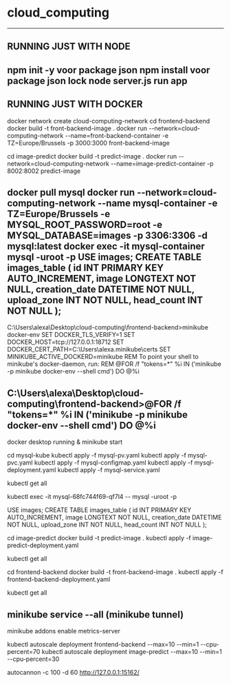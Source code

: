 # cloud_computing
-------------------------------------------------------------------------------------
RUNNING JUST WITH NODE
-------------------------------------------------------------------------------------
npm init -y voor package json
npm install voor package json lock
node server.js run app
-------------------------------------------------------------------------------------
RUNNING JUST WITH DOCKER
-------------------------------------------------------------------------------------
docker network create cloud-computing-network
cd frontend-backend
docker build -t front-backend-image .
docker run --network=cloud-computing-network --name=front-backend-container -e TZ=Europe/Brussels -p 3000:3000 front-backend-image

cd image-predict
docker build -t predict-image .
docker run --network=cloud-computing-network --name=image-predict-container -p 8002:8002 predict-image

docker pull mysql
docker run --network=cloud-computing-network --name mysql-container -e TZ=Europe/Brussels -e MYSQL_ROOT_PASSWORD=root -e MYSQL_DATABASE=images -p 3306:3306 -d mysql:latest
docker exec -it mysql-container mysql -uroot -p
USE images;
CREATE TABLE images_table (
    id INT PRIMARY KEY AUTO_INCREMENT,
    image LONGTEXT NOT NULL,
    creation_date DATETIME NOT NULL,
    upload_zone INT NOT NULL,
    head_count INT NOT NULL
);
-------------------------------------------------------------------------------------
C:\Users\alexa\Desktop\cloud-computing\frontend-backend>minikube docker-env
SET DOCKER_TLS_VERIFY=1
SET DOCKER_HOST=tcp://127.0.0.1:18712
SET DOCKER_CERT_PATH=C:\Users\alexa\.minikube\certs
SET MINIKUBE_ACTIVE_DOCKERD=minikube
REM To point your shell to minikube's docker-daemon, run:
REM @FOR /f "tokens=*" %i IN ('minikube -p minikube docker-env --shell cmd') DO @%i

C:\Users\alexa\Desktop\cloud-computing\frontend-backend>@FOR /f "tokens=*" %i IN ('minikube -p minikube docker-env --shell cmd') DO @%i
-------------------------------------------------------------------------------------
docker desktop running & minikube start

cd mysql-kube
kubectl apply -f mysql-pv.yaml
kubectl apply -f mysql-pvc.yaml
kubectl apply -f mysql-configmap.yaml
kubectl apply -f mysql-deployment.yaml
kubectl apply -f mysql-service.yaml

kubectl get all

kubectl exec -it mysql-68fc744f69-qf7l4 -- mysql -uroot -p

USE images;
CREATE TABLE images_table (
    id INT PRIMARY KEY AUTO_INCREMENT,
    image LONGTEXT NOT NULL,
    creation_date DATETIME NOT NULL,
    upload_zone INT NOT NULL,
    head_count INT NOT NULL
);

cd image-predict
docker build -t predict-image .
kubectl apply -f image-predict-deployment.yaml

kubectl get all

cd frontend-backend
docker build -t front-backend-image .
kubectl apply -f frontend-backend-deployment.yaml

kubectl get all

minikube service --all (minikube tunnel)
-------------------------------------------------------------------------------------
minikube addons enable metrics-server

kubectl autoscale deployment frontend-backend --max=10 --min=1 --cpu-percent=70
kubectl autoscale deployment image-predict --max=10 --min=1 --cpu-percent=30

autocannon -c 100 -d 60 http://127.0.0.1:15162/